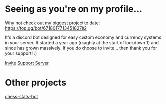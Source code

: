 # Seeing as you're on my profile...

Why not check out my biggest project to date: https://top.gg/bot/671801771345182782

It's a discord bot designed for easy custom economy and currency systems in your server. It started a year ago (roughly at the start of lockdown 1) and since has grown massively. If you do choose to invite... then thank you for your support! :)

[Invite](https://discord.com/api/oauth2/authorize?client_id=671801771345182782&permissions=8&scope=bot) [Support Server](https://discord.com/api/oauth2/authorize?client_id=671801771345182782&permissions=8&scope=bot)

# Other projects

[chess-stats-bot](https://github.com/sueperb/chess-stats-bot) 


